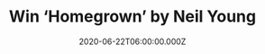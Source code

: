 ---
campaign-uuid: "c-3a666c56-b8b0-46bf-9ef4-ae56323e4379"
type: "Competition"
category: "Music"
date: "2020-06-22T06:00:00.000Z"
end-date: "2020-07-22T23:59:00.000Z"
disable-form: false
is_promoted: false
has_entry_page: true
title: "Win ‘Homegrown’ by Neil Young"
competition-description: "<p>As Neil Young has said, this album is 'the unheard bridge\
  \ between Harvest and Comes a Time, which perfectly describes the warm, semi-acoustic\
  \ feel of these twelve songs. We have one copy to give away to you. A 12-track album\
  \ you should not miss.</p>\n<p>Click below for a chance to win.</p>\n"
hero-header: "Win ‘Homegrown’ by Neil Young"
terms-confirmation: "N/A"
banner-img: "https://assets.expresslyapp.com/asset-39c09139-f7ea-4568-89f3-4066b9bfa155.jpg"
logo-left-href: "aaa.nme.com"
logo-left-image: "https://assets.expresslyapp.com/asset-b912bf42-7aa5-4c6a-9431-a4d4bcf3cbf7.jpg"
logo-left-title: "NME AAA"
bg-image-hero: "https://assets.expresslyapp.com/asset-798d8928-5cf7-4184-a1c3-fcf9a9bbf3cd.jpg"
bg-image-first: "https://assets.expresslyapp.com/asset-52fb3924-354d-411d-bc36-4eca1190b2a6.jpg"
section1-content: "<p>Originally intended to be released in 1975, the album has remained\
  \ unreleased since then, and has a legendary status among Neil's fans. Seven of\
  \ the songs are previously unreleased on any album, and different versions of the\
  \ other five songs would appear on later Neil Young albums.</p>\n<p>Neil plays guitar,\
  \ piano and harmonica on the album, and is accompanied by a stellar group of musicians\
  \ including Levon Helm, Ben Keith, Karl T Himmel, Tim Drummond, Emmylou Harris and\
  \ Robbie Robertson.</p>\n<p>Enter below for a chance to win.</p>\n"
entry-title: "Win ‘Homegrown’ by Neil Young"
entry-content: "<p>Enter the draw to win ‘Homegrown’ by Neil Young album by completing\
  \ the form below before 23:59 on the 22nd of July 2020.</p>\n"
has-winner: true
winner-title: "CONGRATULATIONS to Carol F. who won ‘Homegrown’ by Neil Young"
winner-banner: "https://assets.expresslyapp.com/asset-85f11784-bf44-4b04-ac67-49384949e0b4.jpg"
prize-description: "‘Homegrown’ by Neil Young"
special-conditions: "Multiple entries are allowed up to one every day.\r\n\r\nThis\
  \ competition is also available on: https://club.expressly.io/competitions/homegrown-neil-young-cd"
country-restrictions:
- "GB"
---
